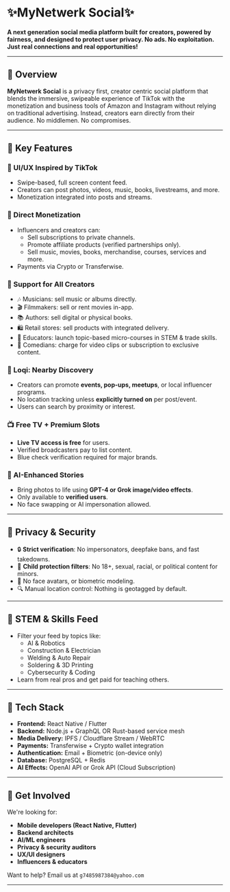 # ✨MyNetwerk Social✨

**A next generation social media platform built for creators, powered by fairness, and designed to protect user privacy. No ads. No exploitation. Just real connections and real opportunities!**

---

## 🚀 Overview

**MyNetwerk Social** is a privacy first, creator centric social platform that blends the immersive, swipeable experience of TikTok with the monetization and business tools of Amazon and Instagram without relying on traditional advertising. Instead, creators earn directly from their audience. No middlemen. No compromises.

---

## 🎯 Key Features

### 🔄 UI/UX Inspired by TikTok
- Swipe-based, full screen content feed.
- Creators can post photos, videos, music, books, livestreams, and more.
- Monetization integrated into posts and streams.

### 💸 Direct Monetization 
- Influencers and creators can:
  - Sell subscriptions to private channels.
  - Promote affiliate products (verified partnerships only).
  - Sell music, movies, books, merchandise, courses, services and more.
- Payments via Crypto or Transferwise.

### 🎤 Support for All Creators
- 🎶 Musicians: sell music or albums directly.
- 🎬 Filmmakers: sell or rent movies in-app.
- 📚 Authors: sell digital or physical books.
- 🛍️ Retail stores: sell products with integrated delivery.
- 🧠 Educators: launch topic-based micro-courses in STEM & trade skills.
- 🤣 Comedians: charge for video clips or subscription to exclusive content.

### 📍 Loqi: Nearby Discovery
- Creators can promote **events, pop-ups, meetups**, or local influencer programs.
- No location tracking unless **explicitly turned on** per post/event.
- Users can search by proximity or interest.

### 📺 Free TV + Premium Slots
- **Live TV access is free** for users.
- Verified broadcasters pay to list content.
- Blue check verification required for major brands.

### 🧠 AI-Enhanced Stories 
- Bring photos to life using **GPT-4 or Grok image/video effects**.
- Only available to **verified users**.
- No face swapping or AI impersonation allowed.

---

## 🔐 Privacy & Security

- 🔒 **Strict verification**: No impersonators, deepfake bans, and fast takedowns.
- 🧒 **Child protection filters**: No 18+, sexual, racial, or political content for minors.
- 🚫 No face avatars, or biometric modeling.
- 🔍 Manual location control: Nothing is geotagged by default.

---

## 🧠 STEM & Skills Feed

- Filter your feed by topics like:
  - AI & Robotics
  - Construction & Electrician
  - Welding & Auto Repair
  - Soldering & 3D Printing
  - Cybersecurity & Coding
- Learn from real pros and get paid for teaching others.

---

## 📱 Tech Stack

- **Frontend:** React Native / Flutter
- **Backend:** Node.js + GraphQL OR Rust-based service mesh
- **Media Delivery:** IPFS / Cloudflare Stream / WebRTC
- **Payments:** Transferwise + Crypto wallet integration
- **Authentication:** Email + Biometric (on-device only)
- **Database:** PostgreSQL + Redis
- **AI Effects:** OpenAI API or Grok API (Cloud Subscription)

---

## 🤝 Get Involved

We're looking for:
- **Mobile developers (React Native, Flutter)**
- **Backend architects**
- **AI/ML engineers**
- **Privacy & security auditors**
- **UX/UI designers**
- **Influencers & educators**

Want to help? Email us at `g7485987384@yahoo.com`

---


